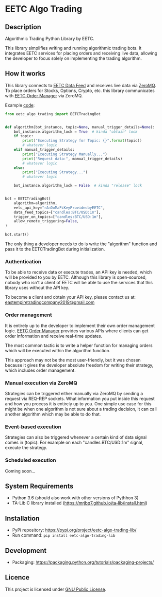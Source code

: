 EETC Algo Trading
=====================

Description
-----------
Algorithmic Trading Python Library by EETC.

This library simplifies writing and running algorithmic trading bots.
It integrates EETC services for placing orders and receiving live data, allowing the developer
to focus solely on implementing the trading algorithm.


How it works
------------
This library connects to [EETC Data Feed](https://github.com/delicmakaveli/eetc-data-feed) and receives live data via [ZeroMQ](http://zeromq.org/).
To place orders for Stocks, Options, Crypto, etc. this library communicates with [EETC Order Manager](https://github.com/delicmakaveli/eetc-order-manager-crypto) via ZeroMQ.

Example [code](https://github.com/delicmakaveli/eetc-trading-lib-python/blob/master/examples/simple.py):
```python
from eetc_algo_trading import EETCTradingBot


def algorithm(bot_instance, topic=None, manual_trigger_details=None):
    bot_instance.algorithm_lock = True  # kinda "obtain" lock
    if topic:
        print("Executing Strategy for Topic: {}".format(topic))
        # whatever logic
    elif manual_trigger_details:
        print("Executing Strategy Manually...")
        print("Request data:", manual_trigger_details)
        # whatever logic
    else:
        print("Executing Strategy...")
        # whatever logic

    bot_instance.algorithm_lock = False  # kinda "release" lock


bot = EETCTradingBot(
    algorithm=algorithm,
    eetc_api_key="rAnDoMaPiKeyProvidedbyEETC",
    data_feed_topics=["candles:BTC/USD:1m"],
    trigger_on_topics=["candles:BTC/USD:1m"],
    allow_remote_triggering=False,
)

bot.start()
```

The only thing a developer needs to do is write the "algorithm" function and pass it to the EETCTradingBot during initialization.

### Authentication
To be able to receive data or execute trades, an API key is needed, which will be provided to you by EETC.
Although this library is open-sourced, nobody who isn't a client of EETC will be able to use the services that this library uses without the API key.

To become a client and obtain your API key, please contact us at: [eastempiretradingcompany2019@gmail.com](eastempiretradingcompany2019@gmail.com)

### Order management
It is entirely up to the developer to implement their own order management logic.
[EETC Order Manager](https://github.com/delicmakaveli/eetc-order-manager-crypto) provides various APIs where clients can get order information and receive real-time updates.

The most common tactic is to write a helper function for managing orders which will be executed within the algorithm function.

This approach may not be the most user-friendly, but it was chosen because it gives the developer absolute freedom for writing their strategy, which includes order management.

### Manual execution via ZeroMQ
Strategies can be triggered either manually via ZeroMQ by sending a request via REQ-REP sockets.
What information you put inside this request and how you process it is entirely up to you.
One simple use case for this might be when one algorithm is not sure about a trading decision, it can call
another algorithm which may be able to do that.

### Event-based execution
Strategies can also be triggered whenever a certain kind of data signal comes in (topic).
For example on each "candles:BTC/USD:1m" signal, execute the strategy.

### Scheduled execution

Coming soon...


System Requirements
-------------------
- Python 3.6 (should also work with other versions of Pythhon 3)
- TA-Lib C library installed (https://mrjbq7.github.io/ta-lib/install.html)

Installation
------------

- PyPi repository: https://pypi.org/project/eetc-algo-trading-lib/
- Run command: `pip install eetc-algo-trading-lib`

Development
-----------
- Packaging: https://packaging.python.org/tutorials/packaging-projects/

Licence
-------
This project is licensed under [GNU Public License](https://github.com/delicmakaveli/eetc-trading-lib-python/blob/master/LICENSE).

